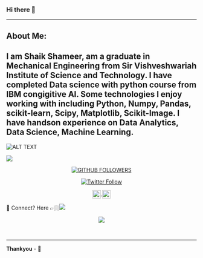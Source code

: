 ### Hi there 👋
---
## About Me: 

I am Shaik Shameer, am a graduate in Mechanical Engineering from Sir Vishveshwariah Institute of Science and Technology. I have completed Data science with python course from IBM congigitive AI. Some technologies I enjoy working with including Python, Numpy, Pandas, scikit-learn, Scipy, Matplotlib, Scikit-Image. I have handson experience on Data Analytics, Data Science, Machine Learning.
---
![ALT TEXT](https://lh3.googleusercontent.com/-MH6j-XLE6O8/XyFd8lQk_BI/AAAAAAAATj0/7p2NMY0Em2wzQ4CKv63XAawVmhv-x38xgCK8BGAsYHg/s0/58809700.jpg)

![](https://komarev.com/ghpvc/?username=shaik4182&style=flat&color=35ffb6)

<p align="center">
	<a href="https://github.com/shaik4182"><img alt = "GITHUB FOLLOWERS" src="https://img.shields.io/github/followers/shaik4182?style=for-the-badge&color=09f&labelColor=black&logo=GitHub&label=shaik4182" ></a>
</p>
<p align = "center">
	<a href="https://twitter.com/Shaik23Shameer"><img alt="Twitter Follow" src="https://img.shields.io/twitter/follow/Shaik23Shameer?style=for-the-badge&color=09f&labelColor=black&logo=twitter&label=Shaik23Shameer"></a> </p>

<p align = "center">
	<a href="https://www.linkedin.com/in/shameer-shaik-67011118b">
<img align="center" alt="Linkedin" width="22px" src="https://cdn.jsdelivr.net/npm/simple-icons@v3/icons/linkedin.svg" />
	</a>
	<a href="https://studio.youtube.com/channel/UC6E_OC0wMahpIAHfILLcTDA">
    <img align="center" alt="YouTube" width="22px" src="https://cdn.jsdelivr.net/npm/simple-icons@v3/icons/youtube.svg" />
  </a>
</p>

💬 Connect? Here 👉🏼[<img src="https://raw.githubusercontent.com/shaik4182/shaik4182/master/svg/twitter.svg" >](https://twitter.com/Shaik23Shameer/)

<p align="center" >
<a href="https://github.com/anuraghazra/github-readme-stats"> 
    <img  src="https://github-readme-stats.vercel.app/api?username=shaik4182&&show_icons=true&theme=radical"/>
  </a>
</p>

<br />

---
<b>Thankyou</b> - :pray:

